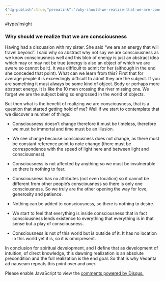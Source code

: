 ```yaml
---
{"dg-publish":true,"permalink":"/why-should-we-realize-that-we-are-consciousness/","created":"","updated":""}
---
```



<!-- Google tag (gtag.js) --> <script async src="https://www.googletagmanager.com/gtag/js?id=G-VTS8P5L3R1"></script> <script> window.dataLayer = window.dataLayer || []; function gtag(){dataLayer.push(arguments);} gtag('js', new Date()); gtag('config', 'G-VTS8P5L3R1'); </script>

#type/insight 

### Why should we realize that we are consciousness

Having had a discussion with my sister. She said “we are an energy that will travel beyond”. I said why so abstract why not say we are consciousness as we know consciousness well and this blob of energy is just an abstract idea which may or may not be true (energy is also an object of which we are aware so cannot be it). It was difficult to admit for her (although in the end she conceded that point). What can we learn from this? First that for average people it is exceedingly difficult to admit they are the subject. If you are something it must always be some kind of object. Body or perhaps more abstract energy. It is like the 10 men crossing the river missing one. We forget we are the subject being so engrossed in the world of objects. 

But then what is the benefit of realizing we are consciousness, that is a question that started getting hold of me? Well if we start to contemplate that we discover a number of things:

- Consciousness doesn’t change therefore it must be timeless, therefore we must be immortal and time must be an illusion.
    
- We see change because consciousness does not change, as there must be constant reference point to note change (there must be correspondence with the speed of light here and between light and consciousness).
    
- Consciousness is not affected by anything so we must be invulnerable so there is nothing to fear.
    
- Consciousness has no attributes (not even location) so it cannot be different from other people’s consciousness so there is only one consciousness. So we truly are the other opening the way for love, generosity and patience. 
    
- Nothing can be added to consciousness, so there is nothing to desire. 
    
- We start to feel that everything is inside consciousness that in fact consciousness lends existence to everything that everything is in that sense but a play of consciousness.
    
- Consciousness is not of this world but is outside of it. It has no location in this world yet it is, so it is omnipresent.
    

In conclusion for spiritual development, and I define that as development of intuition, of direct knowledge, this dawning realization is an absolute precondition and the full realization is the end goal. So that is why Vedanta ad nauseam repeats this point over and over.


<div id="disqus_thread"></div>
<script>
    /**
    *  RECOMMENDED CONFIGURATION VARIABLES: EDIT AND UNCOMMENT THE SECTION BELOW TO INSERT DYNAMIC VALUES FROM YOUR PLATFORM OR CMS.
    *  LEARN WHY DEFINING THESE VARIABLES IS IMPORTANT: https://disqus.com/admin/universalcode/#configuration-variables    */
    /*
    var disqus_config = function () {
    this.page.url = PAGE_URL;  // Replace PAGE_URL with your page's canonical URL variable
    this.page.identifier = PAGE_IDENTIFIER; // Replace PAGE_IDENTIFIER with your page's unique identifier variable
    };
    */
    (function() { // DON'T EDIT BELOW THIS LINE
    var d = document, s = d.createElement('script');
    s.src = 'https://www-spiritual-garden-com.disqus.com/embed.js';
    s.setAttribute('data-timestamp', +new Date());
    (d.head || d.body).appendChild(s);
    })();
</script>
<noscript>Please enable JavaScript to view the <a href="https://disqus.com/?ref_noscript">comments powered by Disqus.</a></noscript>
